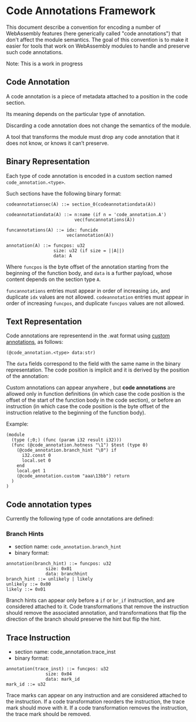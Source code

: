 # Code Annotations Framework

This document describe a convention for  encoding a number of WebAssembly features (here generically called "code annotations") that don't affect the module semantics.
The goal of this convention is to make it easier for tools that work on WebAssembly modules to handle and preserve  such code annotations.

Note: This is a work in progress

## Code Annotation

A code annotation is a piece of metadata attached to a position in the code section.

Its meaning depends on the particular type of annotation.

Discarding a code annotation does not change the semantics of the module.

A tool that transforms the module must drop any code annotation that it does not know, or knows it can’t preserve.

## Binary Representation

Each type of code annotation is encoded in a custom section named `code_annotation.<type>`.

Such sections have the following binary format:

```
codeannotationsec(A) ::= section_0(codeannotationdata(A))

codeannotationdata(A) ::= n:name (if n = 'code_annotation.A')
                          vec(funcannotations(A))

funcannotations(A) ::= idx: funcidx
                       vec(annotation(A))

annotation(A) ::= funcpos: u32
                  size: u32 (if size = ||A||)
                  data: A
```

Where `funcpos` is the byte offset of the annotation starting from the beginning of the function body,  and `data` is a further payload, whose content depends on the section type `A`.

`funcannotations` entries must appear in order of increasing `idx`, and duplicate `idx` values are not allowed.
`codeannotation` entries must appear in order of increasing `funcpos`, and duplicate `funcpos` values are not allowed.

## Text Representation

Code annotations are representend in the .wat format using [custom annotations](https://github.com/WebAssembly/annotations), as follows:

```
(@code_annotation.<type> data:str)
```
The `data` fields correspond to the field with the same name in the binary representation.
The code position is implicit and it is derived by the position of the annotation:

Custom annotations can appear anywhere , but **code annotations** are allowed only in function definitions (in which case the code position is the offset of the start of the function body in the code section), or before an instruction (in which case the code position is the byte offset of the instruction relative to the beginning of the function body).

Example:

```
(module
  (type (;0;) (func (param i32 result i32)))
  (func (@code_annotation.hotness "\1") $test (type 0)
    (@code_annotation.branch_hint "\0") if
      i32.const 0
      local.set 0
    end
    local.get 1
    (@code_annotation.custom "aaa\13bb") return
  )
)
```

## Code annotation types

Currently the following type of code annotations are defined:

### Branch Hints

- section name: `code_annotation.branch_hint`
- binary format:

```
annotation(branch_hint) ::= funcpos: u32
               size: 0x01
               data: branchhint
branch_hint ::= unlikely | likely
unlikely ::= 0x00
likely ::= 0x01
```

Branch hints can appear only before a `if` or `br_if` instruction, and are considered attached to it.
Code transformations that remove the instruction should remove the associated annotation, and transformations that flip the direction of the branch should preserve the hint but flip the hint.

## Trace Instruction

- section name: code_annotation.trace_inst
- binary format:

```
annotation(trace_inst) ::= funcpos: u32
               size: 0x04
               data: mark_id
mark_id ::= u32
```

Trace marks can appear on any instruction and are considered attached to the instruction. If a code transformation reorders the instruction, the trace mark should move with it. If a code transformation removes the instruction, the trace mark should be removed.
